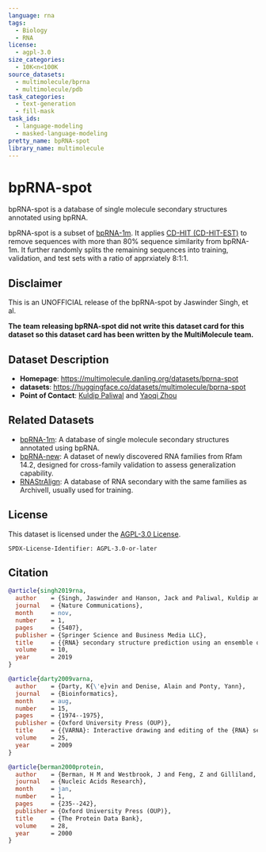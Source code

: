```yaml
---
language: rna
tags:
  - Biology
  - RNA
license:
  - agpl-3.0
size_categories:
  - 10K<n<100K
source_datasets:
  - multimolecule/bprna
  - multimolecule/pdb
task_categories:
  - text-generation
  - fill-mask
task_ids:
  - language-modeling
  - masked-language-modeling
pretty_name: bpRNA-spot
library_name: multimolecule
---
```


# bpRNA-spot

bpRNA-spot is a database of single molecule secondary structures annotated using bpRNA.

bpRNA-spot is a subset of [bpRNA-1m](../bprna).
It applies [CD-HIT (CD-HIT-EST)](https://sites.google.com/view/cd-hit) to remove sequences with more than 80% sequence similarity from bpRNA-1m.
It further randomly splits the remaining sequences into training, validation, and test sets with a ratio of apprxiately 8:1:1.

## Disclaimer

This is an UNOFFICIAL release of the bpRNA-spot by Jaswinder Singh, et al.

**The team releasing bpRNA-spot did not write this dataset card for this dataset so this dataset card has been written by the MultiMolecule team.**

## Dataset Description

- **Homepage**: https://multimolecule.danling.org/datasets/bprna-spot
- **datasets**: https://huggingface.co/datasets/multimolecule/bprna-spot
- **Point of Contact**: [Kuldip Paliwal](mailto:k.paliwal@griffith.edu.au) and [Yaoqi Zhou](mailto:yaoqi.zhou@griffith.edu.au)

## Related Datasets

- [bpRNA-1m](https://huggingface.co/datasets/multimolecule/bprna): A database of single molecule secondary structures annotated using bpRNA.
- [bpRNA-new](https://huggingface.co/datasets/multimolecule/bprna-new): A dataset of newly discovered RNA families from Rfam 14.2, designed for cross-family validation to assess generalization capability.
- [RNAStrAlign](https://huggingface.co/datasets/multimolecule/rnastralign): A database of RNA secondary with the same families as ArchiveII, usually used for training.

## License

This dataset is licensed under the [AGPL-3.0 License](https://www.gnu.org/licenses/agpl-3.0.html).

```spdx
SPDX-License-Identifier: AGPL-3.0-or-later
```

## Citation

```bibtex
@article{singh2019rna,
  author    = {Singh, Jaswinder and Hanson, Jack and Paliwal, Kuldip and Zhou, Yaoqi},
  journal   = {Nature Communications},
  month     = nov,
  number    = 1,
  pages     = {5407},
  publisher = {Springer Science and Business Media LLC},
  title     = {{RNA} secondary structure prediction using an ensemble of two-dimensional deep neural networks and transfer learning},
  volume    = 10,
  year      = 2019
}

@article{darty2009varna,
  author    = {Darty, K{\'e}vin and Denise, Alain and Ponty, Yann},
  journal   = {Bioinformatics},
  month     = aug,
  number    = 15,
  pages     = {1974--1975},
  publisher = {Oxford University Press (OUP)},
  title     = {{VARNA}: Interactive drawing and editing of the {RNA} secondary structure},
  volume    = 25,
  year      = 2009
}

@article{berman2000protein,
  author    = {Berman, H M and Westbrook, J and Feng, Z and Gilliland, G and Bhat, T N and Weissig, H and Shindyalov, I N and Bourne, P E},
  journal   = {Nucleic Acids Research},
  month     = jan,
  number    = 1,
  pages     = {235--242},
  publisher = {Oxford University Press (OUP)},
  title     = {The Protein Data Bank},
  volume    = 28,
  year      = 2000
}
```
